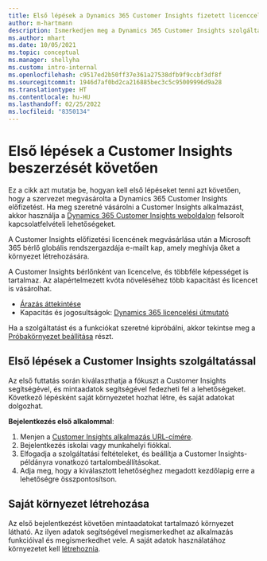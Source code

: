 ```yaml
---
title: Első lépések a Dynamics 365 Customer Insights fizetett licenccel
author: m-hartmann
description: Ismerkedjen meg a Dynamics 365 Customer Insights szolgáltatásban első alkalommal futtatott élményekkel, és fedezze fel a hozzájuk tartozó funkciókat.
ms.author: mhart
ms.date: 10/05/2021
ms.topic: conceptual
ms.manager: shellyha
ms.custom: intro-internal
ms.openlocfilehash: c9517ed2b50ff37e361a27538dfb9f9ccbf3df8f
ms.sourcegitcommit: 1946d7af0bd2ca216885bec3c5c95009996d9a28
ms.translationtype: HT
ms.contentlocale: hu-HU
ms.lasthandoff: 02/25/2022
ms.locfileid: "8350134"
---
```

# <a name="get-started-after-purchasing-customer-insights"></a>Első lépések a Customer Insights beszerzését követően

Ez a cikk azt mutatja be, hogyan kell első lépéseket tenni azt követően, hogy a szervezet megvásárolta a Dynamics 365 Customer Insights előfizetést. Ha meg szeretné vásárolni a Customer Insights alkalmazást, akkor használja a [Dynamics 365 Customer Insights weboldalon](https://dynamics.microsoft.com/ai/customer-insights/) felsorolt kapcsolatfelvételi lehetőségeket. 

A Customer Insights előfizetési licencének megvásárlása után a Microsoft 365 bérlő globális rendszergazdája e-mailt kap, amely meghívja őket a környezet létrehozására. 

A Customer Insights bérlőnként van licencelve, és többféle képességet is tartalmaz. Az alapértelmezett kvóta növeléséhez több kapacitást és licencet is vásárolhat. 
- [Árazás áttekintése](https://dynamics.microsoft.com/ai/customer-insights/pricing/)
- Kapacitás és jogosultságok: [Dynamics 365 licencelési útmutató](https://go.microsoft.com/fwlink/?LinkId=866544)

Ha a szolgáltatást és a funkciókat szeretné kipróbálni, akkor tekintse meg a [Próbakörnyezet beállítása](trial-signup.md) részt.

## <a name="start-with-customer-insights"></a>Első lépések a Customer Insights szolgáltatással

Az első futtatás során kiválaszthatja a fókuszt a Customer Insights segítségével, és mintaadatok segítségével fedezheti fel a lehetőségeket. Következő lépésként saját környezetet hozhat létre, és saját adatokat dolgozhat.

**Bejelentkezés első alkalommal**:

1. Menjen a [Customer Insights alkalmazás URL-címére](https://home.ci.ai.dynamics.com).
1. Bejelentkezés iskolai vagy munkahelyi fiókkal. 
1. Elfogadja a szolgáltatási feltételeket, és beállítja a Customer Insights-példányra vonatkozó tartalombeállításokat.
1. Adja meg, hogy a kiválasztott lehetőséghez megadott kezdőlapig erre a lehetőségre összpontosítson.

## <a name="create-your-own-environment"></a>Saját környezet létrehozása

Az első bejelentkezést követően mintaadatokat tartalmazó környezet látható. Az ilyen adatok segítségével megismerkedhet az alkalmazás funkcióival és megismerkedhet vele. A saját adatok használatához környezetet kell [létrehoznia](audience-insights/get-started-paid.md).



